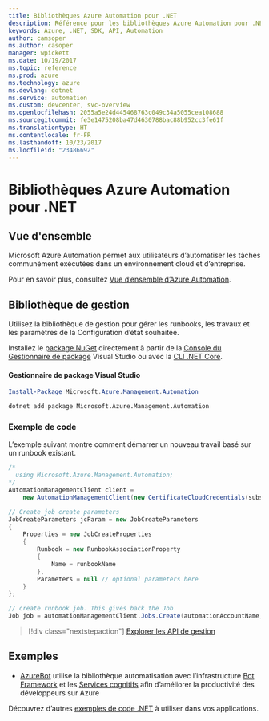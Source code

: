 ```yaml
---
title: Bibliothèques Azure Automation pour .NET
description: Référence pour les bibliothèques Azure Automation pour .NET
keywords: Azure, .NET, SDK, API, Automation
author: camsoper
ms.author: casoper
manager: wpickett
ms.date: 10/19/2017
ms.topic: reference
ms.prod: azure
ms.technology: azure
ms.devlang: dotnet
ms.service: automation
ms.custom: devcenter, svc-overview
ms.openlocfilehash: 2055a5e24d445468763c049c34a5055cea108688
ms.sourcegitcommit: fe3e1475208ba47d4630788bac88b952cc3fe61f
ms.translationtype: HT
ms.contentlocale: fr-FR
ms.lasthandoff: 10/23/2017
ms.locfileid: "23486692"
---
```

# <a name="azure-automation-libraries-for-net"></a>Bibliothèques Azure Automation pour .NET

## <a name="overview"></a>Vue d'ensemble

Microsoft Azure Automation permet aux utilisateurs d’automatiser les tâches communément exécutées dans un environnement cloud et d’entreprise. 

Pour en savoir plus, consultez [Vue d’ensemble d’Azure Automation](/azure/automation/automation-intro).

## <a name="management-library"></a>Bibliothèque de gestion

Utilisez la bibliothèque de gestion pour gérer les runbooks, les travaux et les paramètres de la Configuration d’état souhaitée.

Installez le [package NuGet](https://www.nuget.org/packages/Microsoft.Azure.Management.Automation) directement à partir de la [Console du Gestionnaire de package][PackageManager] Visual Studio ou avec la [CLI .NET Core][DotNetCLI].

#### <a name="visual-studio-package-manager"></a>Gestionnaire de package Visual Studio

```powershell
Install-Package Microsoft.Azure.Management.Automation
```

```bash
dotnet add package Microsoft.Azure.Management.Automation
```

### <a name="code-example"></a>Exemple de code

L’exemple suivant montre comment démarrer un nouveau travail basé sur un runbook existant.

```csharp
/*
  using Microsoft.Azure.Management.Automation;
*/
AutomationManagementClient client =
    new AutomationManagementClient(new CertificateCloudCredentials(subscriptionId, cert));

// Create job create parameters
JobCreateParameters jcParam = new JobCreateParameters
{
    Properties = new JobCreateProperties
    {
        Runbook = new RunbookAssociationProperty
        {
            Name = runbookName
        },
        Parameters = null // optional parameters here
    }
};

// create runbook job. This gives back the Job
Job job = automationManagementClient.Jobs.Create(automationAccountName, jcParam).Job;
```

> [!div class="nextstepaction"]
> [Explorer les API de gestion](/dotnet/api/overview/azure/automation/management)

## <a name="samples"></a>Exemples

* [AzureBot](https://github.com/Microsoft/AzureBot) utilise la bibliothèque automatisation avec l’infrastructure [Bot Framework](https://docs.microsoft.com/bot-framework/) et les [Services cognitifs](/cognitive-services) afin d’améliorer la productivité des développeurs sur Azure

Découvrez d’autres [exemples de code .NET](https://azure.microsoft.com/resources/samples/?platform=dotnet) à utiliser dans vos applications.

[PackageManager]: https://docs.microsoft.com/nuget/tools/package-manager-console
[DotNetCLI]: https://docs.microsoft.com/dotnet/core/tools/dotnet-add-package
